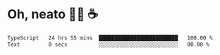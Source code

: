 # Oh, neato 🧑‍💻 ☕

<!--START_SECTION:waka-->

```txt
TypeScript   24 hrs 55 mins  █████████████████████████   100.00 %
Text         0 secs          ░░░░░░░░░░░░░░░░░░░░░░░░░   00.00 %
```

<!--END_SECTION:waka-->
